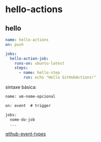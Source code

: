 # hello-actions

## hello

```yaml
name: hello-actions
on: push

jobs:
  hello-action-job:
    runs-on: ubuntu-latest
    steps:
      - name: hello-step
        run: echo "Hello GitHubActions!"
```

sintaxe básica:

```txt
name: um-nome-opcional

on: event  # trigger

jobs:
  nome-do-job
  ...
```

[github-event-types](https://docs.github.com/en/rest/using-the-rest-api/github-event-types)

